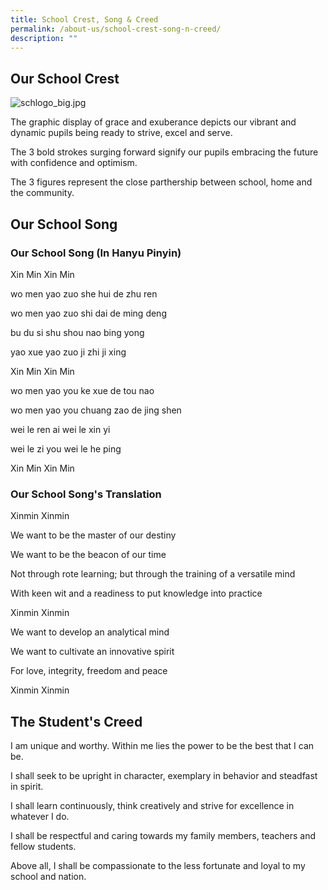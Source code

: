 ```yaml
---
title: School Crest, Song & Creed
permalink: /about-us/school-crest-song-n-creed/
description: ""
---
```

Our School Crest
----------------

![schlogo_big.jpg](https://xinminsec.moe.edu.sg/qql/slot/u505/2021/About%20Us/School%20Crest,%20Song%20&%20Creed/Our%20School%20Crest/schlogo_big.jpg)  

The graphic display of grace and exuberance depicts our vibrant and dynamic pupils being ready to strive, excel and serve.

  

The 3 bold strokes surging forward signify our pupils embracing the future with confidence and optimism.

  

The 3 figures represent the close parthership between school, home and the community.

Our School Song
---------------

### Our School Song (In Hanyu Pinyin)

Xin Min Xin Min

wo men yao zuo she hui de zhu ren

wo men yao zuo shi dai de ming deng

bu du si shu shou nao bing yong

yao xue yao zuo ji zhi ji xing

Xin Min Xin Min

wo men yao you ke xue de tou nao

wo men yao you chuang zao de jing shen

wei le ren ai wei le xin yi

wei le zi you wei le he ping

Xin Min Xin Min

  

### Our School Song's Translation

Xinmin Xinmin

We want to be the master of our destiny

We want to be the beacon of our time

Not through rote learning; but through the training of a versatile mind

With keen wit and a readiness to put knowledge into practice

Xinmin Xinmin

We want to develop an analytical mind

We want to cultivate an innovative spirit

For love, integrity, freedom and peace

Xinmin Xinmin

The Student's Creed
-------------------

I am unique and worthy. Within me lies the power to be the best that I can be.

I shall seek to be upright in character, exemplary in behavior and steadfast in spirit.

I shall learn continuously, think creatively and strive for excellence in whatever I do.

I shall be respectful and caring towards my family members, teachers and fellow students.

Above all, I shall be compassionate to the less fortunate and loyal to my school and nation.